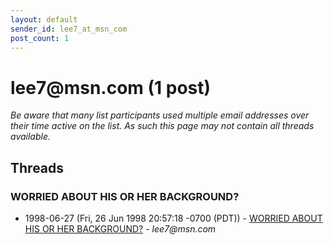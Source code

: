 ```yaml
---
layout: default
sender_id: lee7_at_msn_com
post_count: 1
---
```


# lee7<span>@</span>msn.com (1 post)

_Be aware that many list participants used multiple email addresses over their time active on the list. As such this page may not contain all threads available._

## Threads

### WORRIED ABOUT HIS OR HER BACKGROUND?
+ 1998-06-27 (Fri, 26 Jun 1998 20:57:18 -0700 (PDT)) - [WORRIED ABOUT HIS OR HER BACKGROUND?](/archive/1998/06/3d833f8b11fa3701a367f7faaf931ffc9ee6bcee552f5d81aa19b6b9e717edb6) - _lee7@msn.com_

